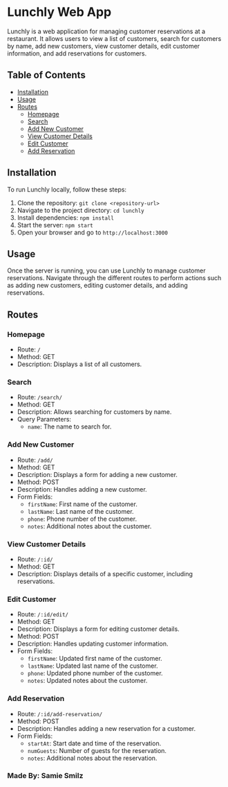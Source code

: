 # Lunchly Web App

Lunchly is a web application for managing customer reservations at a restaurant. It allows users to view a list of customers, search for customers by name, add new customers, view customer details, edit customer information, and add reservations for customers.

## Table of Contents

- [Installation](#installation)
- [Usage](#usage)
- [Routes](#routes)
  - [Homepage](#homepage)
  - [Search](#search)
  - [Add New Customer](#add-new-customer)
  - [View Customer Details](#view-customer-details)
  - [Edit Customer](#edit-customer)
  - [Add Reservation](#add-reservation)

## Installation

To run Lunchly locally, follow these steps:

1. Clone the repository: `git clone <repository-url>`
2. Navigate to the project directory: `cd lunchly`
3. Install dependencies: `npm install`
4. Start the server: `npm start`
5. Open your browser and go to `http://localhost:3000`

## Usage

Once the server is running, you can use Lunchly to manage customer reservations. Navigate through the different routes to perform actions such as adding new customers, editing customer details, and adding reservations.

## Routes

### Homepage

- Route: `/`
- Method: GET
- Description: Displays a list of all customers.

### Search

- Route: `/search/`
- Method: GET
- Description: Allows searching for customers by name.
- Query Parameters:
  - `name`: The name to search for.

### Add New Customer

- Route: `/add/`
- Method: GET
- Description: Displays a form for adding a new customer.
- Method: POST
- Description: Handles adding a new customer.
- Form Fields:
  - `firstName`: First name of the customer.
  - `lastName`: Last name of the customer.
  - `phone`: Phone number of the customer.
  - `notes`: Additional notes about the customer.

### View Customer Details

- Route: `/:id/`
- Method: GET
- Description: Displays details of a specific customer, including reservations.

### Edit Customer

- Route: `/:id/edit/`
- Method: GET
- Description: Displays a form for editing customer details.
- Method: POST
- Description: Handles updating customer information.
- Form Fields:
  - `firstName`: Updated first name of the customer.
  - `lastName`: Updated last name of the customer.
  - `phone`: Updated phone number of the customer.
  - `notes`: Updated notes about the customer.

### Add Reservation

- Route: `/:id/add-reservation/`
- Method: POST
- Description: Handles adding a new reservation for a customer.
- Form Fields:
  - `startAt`: Start date and time of the reservation.
  - `numGuests`: Number of guests for the reservation.
  - `notes`: Additional notes about the reservation.

### Made By: Samie Smilz
